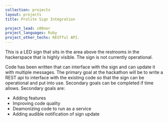 ```yaml
---
collection: projects
layout: projects
title: Prolite Sign Integration

project_lead: s00ner
project_languages: Ruby
project_other_techs: RESTful API.
---
```


This is a LED sign that sits in the area above the restrooms in the hackerspace that is highly visible. The sign is not currently operational.

Code has been written that can interface with the sign and can update it with multiple messages. The primary
goal at the hackathon will be to write a REST api to interface with the existing code so that the sign can be
operational and put into use. Secondary goals can be completed if time allows. Secondary goals are:

 * Adding features
 * Improving code quality
 * Deamonizing code to run as a service
 * Adding audible notification of sign update